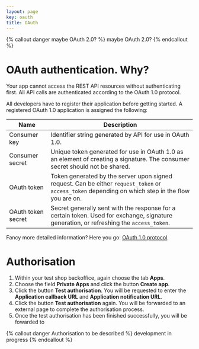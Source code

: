 ```yaml
---
layout: page
key: oauth
title: OAuth
---
```


{% callout danger maybe OAuth 2.0? %}
  maybe OAuth 2.0?
{% endcallout %}

# OAuth authentication. Why?
Your app cannot access the REST API resources without authenticating first. All API calls are authenticated according to the OAuth 1.0 protocol.

All developers have to register their application before getting started. A registered OAuth 1.0 application is assigned the following:

| Name               | Description                                                                                                                                        |
|--------------------|----------------------------------------------------------------------------------------------------------------------------------------------------|
| Consumer key       | Identifier string generated by API for use in OAuth 1.0.                                                                                           |
| Consumer secret    | Unique token generated for use in OAuth 1.0 as an element of creating a signature. The consumer secret should not be shared.                       |
| OAuth token        | Token generated by the server upon signed request. Can be either `request_token` or `access_token` depending on which step in the flow you are on. |
| OAuth token secret | Secret generally sent with the response for a certain token. Used for exchange, signature generation, or refreshing the `access_token`.            |

Fancy more detailed information? Here you go: [OAuth 1.0 protocol](https://tools.ietf.org/html/rfc5849).

# Authorisation

1. Within your test shop backoffice, again choose the tab **Apps**.
2. Choose the field **Private Apps** and click the button **Create app**.
3. Click the button **Test authorisation**. You will be requested to enter the **Application callback URL** and **Application notification URL**.
4. Click the button **Test authorisation** again. You will be forwarded to an external page to complete the authorisation process.
5. Once the test authorisation has been finished successfully, you will be fowarded to

{% callout danger Authorisation to be described %}
  development in progress
{% endcallout %}
